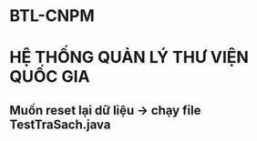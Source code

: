 # BTL-CNPM
# HỆ THỐNG QUẢN LÝ THƯ VIỆN QUỐC GIA
## Muốn reset lại dữ liệu -> chạy file TestTraSach.java
